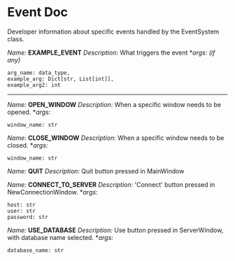 # Event Doc
Developer information about specific events handled by the EventSystem class.

*Name:* **EXAMPLE_EVENT** 
*Description:* What triggers the event
**args: (if any)*
```
arg_name: data_type,
example_arg: Dict[str, List[int]],
example_arg2: int
```

---

*Name:* **OPEN_WINDOW** 
*Description:* When a specific window needs to be opened.
**args:*
```
window_name: str
```

*Name:* **CLOSE_WINDOW** 
*Description:* When a specific window needs to be closed.
**args:*
```
window_name: str
```

*Name:* **QUIT** 
*Description:* Quit button pressed in MainWindow

*Name:* **CONNECT_TO_SERVER**
*Description:* 'Connect' button pressed in NewConnectionWindow.
**args:*
```
host: str
user: str
password: str
```

*Name:* **USE_DATABASE** 
*Description:* Use button pressed in ServerWindow, with database name selected.
**args:*
```
database_name: str
```